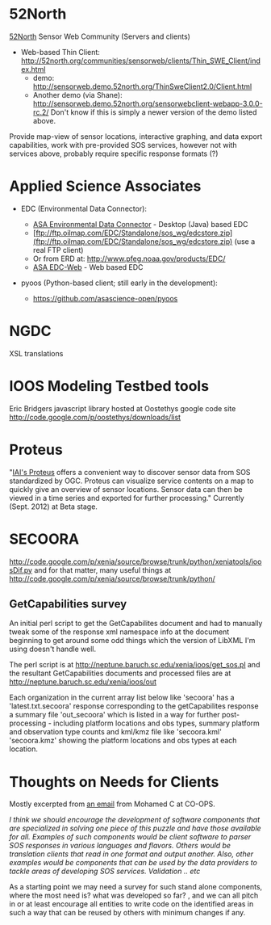 # 52North #

[52North](http://52north.org/communities/sensorweb/) Sensor Web Community (Servers and clients)

  * Web-based Thin Client: http://52north.org/communities/sensorweb/clients/Thin_SWE_Client/index.html
    * demo: http://sensorweb.demo.52north.org/ThinSweClient2.0/Client.html
    * Another demo (via Shane): http://sensorweb.demo.52north.org/sensorwebclient-webapp-3.0.0-rc.2/ Don't know if this is simply a newer version of the demo listed above.

Provide map-view of sensor locations, interactive graphing, and data export capabilities, work with pre-provided SOS services, however not with services above, probably require specific response formats (?)

# Applied Science Associates #

  * EDC (Environmental Data Connector):
    * [ASA Environmental Data Connector](https://github.com/asascience-open/EDC) - Desktop (Java) based EDC
    * [ftp://ftp.oilmap.com/EDC/Standalone/sos_wg/edcstore.zip](ftp://ftp.oilmap.com/EDC/Standalone/sos_wg/edcstore.zip) (use a real FTP client)
    * Or from ERD at: http://www.pfeg.noaa.gov/products/EDC/
    * [ASA EDC-Web](http://ec2-72-44-60-22.compute-1.amazonaws.com/edc/) - Web based EDC

  * pyoos (Python-based client; still early in the development):
    * https://github.com/asascience-open/pyoos

# NGDC #

XSL translations


# IOOS Modeling Testbed tools #

Eric Bridgers javascript library hosted at Oostethys google code site http://code.google.com/p/oostethys/downloads/list


# Proteus #

"[IAI's Proteus](http://www.i-a-i.com/proteus/) offers a convenient way to discover sensor data from SOS standardized by OGC. Proteus can visualize service contents on a map to quickly give an overview of sensor locations. Sensor data can then be viewed in a time series and exported for further processing." Currently (Sept. 2012) at Beta stage.


# SECOORA #
http://code.google.com/p/xenia/source/browse/trunk/python/xeniatools/ioosDif.py
and for that matter, many useful things at
http://code.google.com/p/xenia/source/browse/trunk/python/

## GetCapabilities survey ##

An initial perl script to get the GetCapabilites document and had to manually tweak some of the response xml namespace info at the document beginning to get around some odd things which the version of LibXML I'm using doesn't handle well.

The perl script is at http://neptune.baruch.sc.edu/xenia/ioos/get_sos.pl and the resultant GetCapabilities documents and processed files are at http://neptune.baruch.sc.edu/xenia/ioos/out

Each organization in the current array list below like 'secoora' has a 'latest.txt.secoora' response corresponding to the getCapabilites response a summary file 'out\_secoora' which is listed in a way for further post-processing - including platform locations and obs types, summary platform and observation type counts and kml/kmz file like 'secoora.kml' 'secoora.kmz' showing the platform locations and obs types at each location.


# Thoughts on Needs for Clients #

Mostly excerpted from [an email](https://groups.google.com/d/msg/ioostech_dev/Z5smNTb9yQc/zqK5PRRcbggJ) from Mohamed C at CO-OPS.

_I think we should encourage the development of software components that are specialized in solving one piece of this puzzle and have those available for all. Examples of such components would be client software to parser SOS responses in various languages and flavors. Others would be translation clients that read in one format and output another. Also, other examples would be components that can be used by the data providers to tackle areas of developing SOS services. Validation .. etc_

As a starting point we may need a survey for such stand alone components, where the most need is? what was developed so far? , and we can all pitch in or at least encourage all entities to write code on the identified areas in such a way that can be reused by others with minimum changes if any.